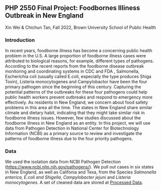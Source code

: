 ## PHP 2550 Final Project: Foodbornes Illiness Outbreak in New England
Xin Wei & Chichun Tan, Fall 2022, Brown University School of Public Health

### Introduction 

In recent years, foodborne illness has become a concerning public health problem in the U.S. A large proportion of foodborne illness cases were attributed to biological reasons, for example, different types of pathogens. According to the recent reports from the foodborne disease outbreak monitoring and coordinating systems in CDC and FDA , Salmonella, Escherichia coli (usually called E.coli, especially the type produces Shiga Toxin), Listeria monocytogenes and Campylobactor have been the four primary pathogen since the beginning of this century. Capturing the potential patterns of the outbreaks for these four pathogens could help public health workers prevent outbreaks and respond to emergency more effectively. As residents in New England, we concern about food safety problems in this area all the time. The states in New England share similar climate and dietary habit, indicating that they might take similar risk in foodborne illness issues. However, few studies discussed about the foodborne illness in New England as an entity. In this project, we will use data from Pathogen Detection in National Center for Biotechnology Information (NCBI) as a primary source to review and investigate the patterns of foodborne illness due to the four priority pathogens.

### Data

We used the isolation data from NCBI Pathogen Detection (https://www.ncbi.nlm.nih.gov/pathogens/). We pull out cases in six states in New England, as well as Califonia and Texa, from the Species *Salmonella enterica*, *E.coli and Shigella*, *Campylobacter jejuni* and *Listeria monocytogenes*. A set of cleaned data are stored at [Processed Data](https://github.com/weix21/PDA_project/tree/main/data/Processed%20data).
